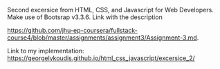 Second excersice from HTML, CSS, and Javascript for Web Developers.
Make use of Bootsrap v3.3.6.
Link with the description 

https://github.com/jhu-ep-coursera/fullstack-course4/blob/master/assignments/assignment3/Assignment-3.md.

Link to my implementation: https://georgelykoudis.github.io/html_css_javascript/excersice_2/